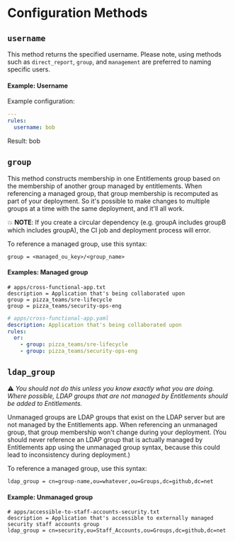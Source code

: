 # Configuration Methods

## `username`

This method returns the specified username. Please note, using methods such as `direct_report`, `group`, and `management` are preferred to naming specific users.

#### Example: Username

Example configuration:

```yaml
---
rules:
  username: bob
```

Result: bob

## `group`

This method constructs membership in one Entitlements group based on the membership of another group managed by entitlements. When referencing a managed group, that group membership is recomputed as part of your deployment. So it's possible to make changes to multiple groups at a time with the same deployment, and it'll all work.

:boom: **NOTE**: If you create a circular dependency (e.g. groupA includes groupB which includes groupA), the CI job and deployment process will error.

To reference a managed group, use this syntax:

`group = <managed_ou_key>/<group_name>`

#### Examples: Managed group

```text
# apps/cross-functional-app.txt
description = Application that's being collaborated upon
group = pizza_teams/sre-lifecycle
group = pizza_teams/security-ops-eng
```

```yaml
# apps/cross-functional-app.yaml
description: Application that's being collaborated upon
rules:
  or:
    - group: pizza_teams/sre-lifecycle
    - group: pizza_teams/security-ops-eng
```

## `ldap_group`

:warning: *You should not do this unless you know exactly what you are doing. Where possible, LDAP groups that are not managed by Entitlements should be added to Entitlements.*

Unmanaged groups are LDAP groups that exist on the LDAP server but are not managed by the Entitlements app. When referencing an unmanaged group, that group membership won't change during your deployment. (You should never reference an LDAP group that is actually managed by Entitlements app using the unmanaged group syntax, because this could lead to inconsistency during deployment.)

To reference a managed group, use this syntax:

`ldap_group = cn=group-name,ou=whatever,ou=Groups,dc=github,dc=net`

#### Example: Unmanaged group

```text
# apps/accessible-to-staff-accounts-security.txt
description = Application that's accessible to externally managed security staff accounts group
ldap_group = cn=security,ou=Staff_Accounts,ou=Groups,dc=github,dc=net
```
